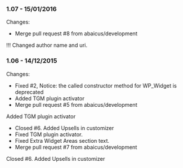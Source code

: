 

### 1.07 - 15/01/2016

 Changes: 


 * Merge pull request #8 from abaicus/development

!!! Changed author name and uri.


### 1.06 - 14/12/2015

 Changes: 


 * Fixed #2, Notice: the called constructor method for WP_Widget is deprecated
 * Added TGM plugin activator
 * Merge pull request #5 from abaicus/development

Added TGM plugin activator
 * Closed #6. Added Upsells in customizer
 * Fixed TGM plugin activator.
 * Fixed Extra Widget Areas section text.
 * Merge pull request #7 from abaicus/development

Closed #6. Added Upsells in customizer
